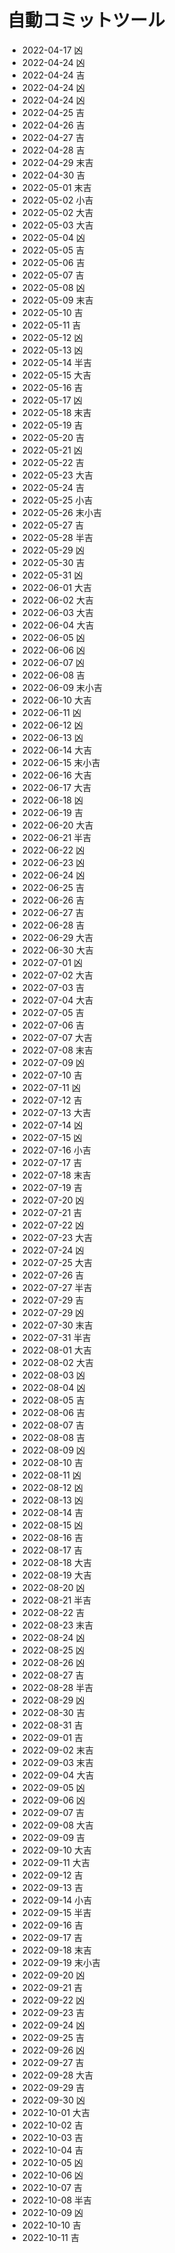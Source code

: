 # 自動コミットツール
- 2022-04-17 凶
- 2022-04-24 凶
- 2022-04-24 吉
- 2022-04-24 凶
- 2022-04-24 凶
- 2022-04-25 吉
- 2022-04-26 吉
- 2022-04-27 吉
- 2022-04-28 吉
- 2022-04-29 末吉
- 2022-04-30 吉
- 2022-05-01 末吉
- 2022-05-02 小吉
- 2022-05-02 大吉
- 2022-05-03 大吉
- 2022-05-04 凶
- 2022-05-05 吉
- 2022-05-06 吉
- 2022-05-07 吉
- 2022-05-08 凶
- 2022-05-09 末吉
- 2022-05-10 吉
- 2022-05-11 吉
- 2022-05-12 凶
- 2022-05-13 凶
- 2022-05-14 半吉
- 2022-05-15 大吉
- 2022-05-16 吉
- 2022-05-17 凶
- 2022-05-18 末吉
- 2022-05-19 吉
- 2022-05-20 吉
- 2022-05-21 凶
- 2022-05-22 吉
- 2022-05-23 大吉
- 2022-05-24 吉
- 2022-05-25 小吉
- 2022-05-26 末小吉
- 2022-05-27 吉
- 2022-05-28 半吉
- 2022-05-29 凶
- 2022-05-30 吉
- 2022-05-31 凶
- 2022-06-01 大吉
- 2022-06-02 大吉
- 2022-06-03 大吉
- 2022-06-04 大吉
- 2022-06-05 凶
- 2022-06-06 凶
- 2022-06-07 凶
- 2022-06-08 吉
- 2022-06-09 末小吉
- 2022-06-10 大吉
- 2022-06-11 凶
- 2022-06-12 凶
- 2022-06-13 凶
- 2022-06-14 大吉
- 2022-06-15 末小吉
- 2022-06-16 大吉
- 2022-06-17 大吉
- 2022-06-18 凶
- 2022-06-19 吉
- 2022-06-20 大吉
- 2022-06-21 半吉
- 2022-06-22 凶
- 2022-06-23 凶
- 2022-06-24 凶
- 2022-06-25 吉
- 2022-06-26 吉
- 2022-06-27 吉
- 2022-06-28 吉
- 2022-06-29 大吉
- 2022-06-30 大吉
- 2022-07-01 凶
- 2022-07-02 大吉
- 2022-07-03 吉
- 2022-07-04 大吉
- 2022-07-05 吉
- 2022-07-06 吉
- 2022-07-07 大吉
- 2022-07-08 末吉
- 2022-07-09 凶
- 2022-07-10 吉
- 2022-07-11 凶
- 2022-07-12 吉
- 2022-07-13 大吉
- 2022-07-14 凶
- 2022-07-15 凶
- 2022-07-16 小吉
- 2022-07-17 吉
- 2022-07-18 末吉
- 2022-07-19 吉
- 2022-07-20 凶
- 2022-07-21 吉
- 2022-07-22 凶
- 2022-07-23 大吉
- 2022-07-24 凶
- 2022-07-25 大吉
- 2022-07-26 吉
- 2022-07-27 半吉
- 2022-07-29 吉
- 2022-07-29 凶
- 2022-07-30 末吉
- 2022-07-31 半吉
- 2022-08-01 大吉
- 2022-08-02 大吉
- 2022-08-03 凶
- 2022-08-04 凶
- 2022-08-05 吉
- 2022-08-06 吉
- 2022-08-07 吉
- 2022-08-08 吉
- 2022-08-09 凶
- 2022-08-10 吉
- 2022-08-11 凶
- 2022-08-12 凶
- 2022-08-13 凶
- 2022-08-14 吉
- 2022-08-15 凶
- 2022-08-16 吉
- 2022-08-17 吉
- 2022-08-18 大吉
- 2022-08-19 大吉
- 2022-08-20 凶
- 2022-08-21 半吉
- 2022-08-22 吉
- 2022-08-23 末吉
- 2022-08-24 凶
- 2022-08-25 凶
- 2022-08-26 凶
- 2022-08-27 吉
- 2022-08-28 半吉
- 2022-08-29 凶
- 2022-08-30 吉
- 2022-08-31 吉
- 2022-09-01 吉
- 2022-09-02 末吉
- 2022-09-03 末吉
- 2022-09-04 大吉
- 2022-09-05 凶
- 2022-09-06 凶
- 2022-09-07 吉
- 2022-09-08 大吉
- 2022-09-09 吉
- 2022-09-10 大吉
- 2022-09-11 大吉
- 2022-09-12 吉
- 2022-09-13 吉
- 2022-09-14 小吉
- 2022-09-15 半吉
- 2022-09-16 吉
- 2022-09-17 吉
- 2022-09-18 末吉
- 2022-09-19 末小吉
- 2022-09-20 凶
- 2022-09-21 吉
- 2022-09-22 凶
- 2022-09-23 吉
- 2022-09-24 凶
- 2022-09-25 吉
- 2022-09-26 凶
- 2022-09-27 吉
- 2022-09-28 大吉
- 2022-09-29 吉
- 2022-09-30 凶
- 2022-10-01 大吉
- 2022-10-02 吉
- 2022-10-03 吉
- 2022-10-04 吉
- 2022-10-05 凶
- 2022-10-06 凶
- 2022-10-07 吉
- 2022-10-08 半吉
- 2022-10-09 凶
- 2022-10-10 吉
- 2022-10-11 吉

